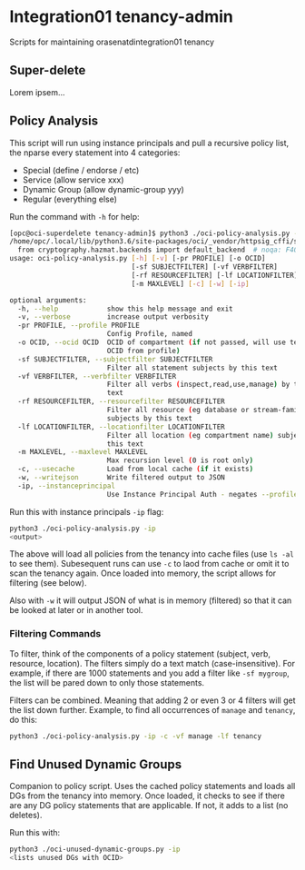 # Integration01 tenancy-admin
Scripts for maintaining orasenatdintegration01 tenancy

## Super-delete
Lorem ipsem...

## Policy Analysis
This script will run using instance principals and pull a recursive policy list, the nparse every statement into 4 categories:
* Special (define / endorse / etc)
* Service (allow service xxx)
* Dynamic Group (allow dynamic-group yyy)
* Regular (everything else)

Run the command with `-h` for help:
```bash
[opc@oci-superdelete tenancy-admin]$ python3 ./oci-policy-analysis.py -h
/home/opc/.local/lib/python3.6/site-packages/oci/_vendor/httpsig_cffi/sign.py:10: CryptographyDeprecationWarning: Python 3.6 is no longer supported by the Python core team. Therefore, support for it is deprecated in cryptography. The next release of cryptography (40.0) will be the last to support Python 3.6.
  from cryptography.hazmat.backends import default_backend  # noqa: F401
usage: oci-policy-analysis.py [-h] [-v] [-pr PROFILE] [-o OCID]
                              [-sf SUBJECTFILTER] [-vf VERBFILTER]
                              [-rf RESOURCEFILTER] [-lf LOCATIONFILTER]
                              [-m MAXLEVEL] [-c] [-w] [-ip]

optional arguments:
  -h, --help            show this help message and exit
  -v, --verbose         increase output verbosity
  -pr PROFILE, --profile PROFILE
                        Config Profile, named
  -o OCID, --ocid OCID  OCID of compartment (if not passed, will use tenancy
                        OCID from profile)
  -sf SUBJECTFILTER, --subjectfilter SUBJECTFILTER
                        Filter all statement subjects by this text
  -vf VERBFILTER, --verbfilter VERBFILTER
                        Filter all verbs (inspect,read,use,manage) by this
                        text
  -rf RESOURCEFILTER, --resourcefilter RESOURCEFILTER
                        Filter all resource (eg database or stream-family etc)
                        subjects by this text
  -lf LOCATIONFILTER, --locationfilter LOCATIONFILTER
                        Filter all location (eg compartment name) subjects by
                        this text
  -m MAXLEVEL, --maxlevel MAXLEVEL
                        Max recursion level (0 is root only)
  -c, --usecache        Load from local cache (if it exists)
  -w, --writejson       Write filtered output to JSON
  -ip, --instanceprincipal
                        Use Instance Principal Auth - negates --profile
```
Run this with instance principals `-ip` flag:
```bash
python3 ./oci-policy-analysis.py -ip
<output>
```
The above will load all policies from the tenancy into cache files (use `ls -al` to see them).  Subesequent runs can use `-c` to laod from cache or omit it to scan the tenancy again.
Once loaded into memory, the script allows for filtering (see below).

Also with `-w` it will output JSON of what is in memory (filtered) so that it can be looked at later or in another tool.

### Filtering Commands
To filter, think of the components of a policy statement (subject, verb, resource, location).  The filters simply do a text match (case-insensitive).  For example, if there are 1000 statements and you add a filter like `-sf mygroup`, the list will be pared down to only those statements.

Filters can be combined.  Meaning that adding 2 or even 3 or 4 filters will get the list down further.  Example, to find all occurrences of `manage` and `tenancy`, do this:
```bash
python3 ./oci-policy-analysis.py -ip -c -vf manage -lf tenancy
```


## Find Unused Dynamic Groups
Companion to policy script.  Uses the cached policy statements and loads all DGs from the tenancy into memory.  Once loaded, it checks to see if there are any DG policy statements that are applicable.  If not, it adds to a list (no deletes).

Run this with:
```bash
python3 ./oci-unused-dynamic-groups.py -ip
<lists unused DGs with OCID>
```

